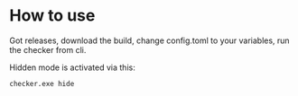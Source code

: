 # How to use

Got releases, download the build, change config.toml to your variables, run the checker from cli.

Hidden mode is activated via this:
```bash
checker.exe hide
```

